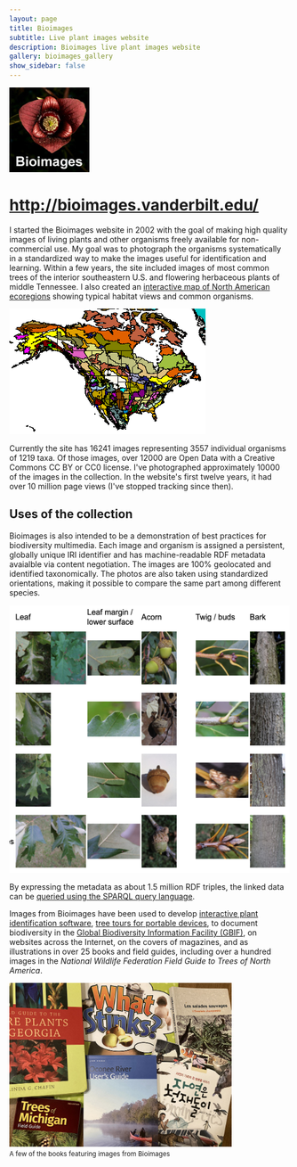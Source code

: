 ```yaml
---
layout: page
title: Bioimages
subtitle: Live plant images website
description: Bioimages live plant images website
gallery: bioimages_gallery
show_sidebar: false
---
```


![Bioimages logo](/img/bioimages_logo.jpg)

# <http://bioimages.vanderbilt.edu/>

I started the Bioimages website in 2002 with the goal of making high quality images of living plants and other organisms freely available for non-commercial use. My goal was to photograph the organisms systematically in a standardized way to make the images useful for identification and learning. Within a few years, the site included images of most common trees of the interior southeastern U.S. and flowering herbaceous plants of middle Tennessee. I also created an [interactive map of North American ecoregions](http://bioimages.vanderbilt.edu/ecoframe-map.htm) showing typical habitat views and common organisms. 

![North Americal ecoregions](/img/ecoregions-web.gif)

Currently the site has 16241 images representing 3557 individual organisms of 1219 taxa. Of those images, over 12000 are Open Data with a Creative Commons CC BY or CC0 license.  I've photographed approximately 10000 of the images in the collection. In the website's first twelve years, it had over 10 million page views (I've stopped tracking since then).

## Uses of the collection

Bioimages is also intended to be a demonstration of best practices for biodiversity multimedia. Each image and organism is assigned a persistent, globally unique IRI identifier and has machine-readable RDF metadata avaialble via content negotiation. The images are 100% geolocated and identified taxonomically. The photos are also taken using standardized orientations, making it possible to compare the same part among different species. 

![comparison of oak features](/img/compare_oaks.png)

By expressing the metadata as about 1.5 million RDF triples, the linked data can be [queried using the SPARQL query language](https://github.com/HeardLibrary/semantic-web/blob/master/sparql/bioimages.md). 

Images from Bioimages have been used to develop [interactive plant identification software](https://kirchoff.wp.uncg.edu/plant-identification/), [tree tours for portable devices](https://www.vanderbilt.edu/trees/tours/), to document biodiversity in the [Global Biodiversity Information Facility (GBIF)](https://www.gbif.org/dataset/0096dfc0-9925-47ef-9700-9b77814295f1), on websites across the Internet, on the covers of magazines, and as illustrations in over 25 books and field guides, including over a hundred images in the *National Wildlife Federation Field Guide to Trees of North America*. 

<img src="/img/bioimages_books.jpg" alt="books containing Bioimages" width="400"><br/>
<small>A few of the books featuring images from Bioimages</small>
